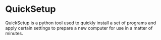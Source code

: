 # QuickSetup
QuickSetup is a python tool used to quickly install a set of programs and apply certain settings to prepare a new computer for use in a matter of minutes.

